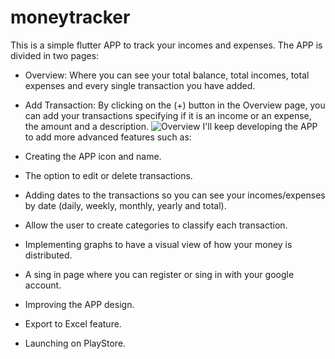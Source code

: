 # moneytracker
This is a simple flutter APP to track your incomes and expenses.
The APP is divided in two pages:
  - Overview: Where you can see your total balance, total incomes, total expenses and every single transaction you have added.
  - Add Transaction: By clicking on the (+) button in the Overview page, you can add your transactions specifying if it is an income or an expense, the amount and a description.
![Overview](https://github.com/user-attachments/assets/3fc7b550-5057-41e6-ab9c-677a306088c6)
I'll keep developing the APP to add more advanced features such as:

  - Creating the APP icon and name.
  - The option to edit or delete transactions.
  - Adding dates to the transactions so you can see your incomes/expenses by date (daily, weekly, monthly, yearly and total).
  - Allow the user to create categories to classify each transaction.
  - Implementing graphs to have a visual view of how your money is distributed.
  - A sing in page where you can register or sing in with your google account.
  - Improving the APP design.
  - Export to Excel feature.
  - Launching on PlayStore.
